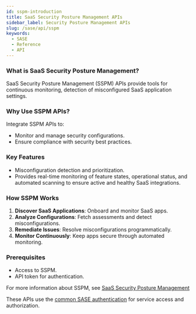 ```yaml
---
id: sspm-introduction
title: SaaS Security Posture Management APIs
sidebar_label: Security Posture Management APIs
slug: /sase/api/sspm
keywords:
  - SASE
  - Reference
  - API
---
```

### What is SaaS Security Posture Management?
SaaS Security Posture Management (SSPM) APIs provide tools for continuous monitoring, detection of misconfigured SaaS application settings. 

### Why Use SSPM APIs?
Integrate SSPM APIs to:
- Monitor and manage security configurations.
- Ensure compliance with security best practices.

### Key Features
- Misconfiguration detection and prioritization.
- Provides real-time monitoring of feature states, operational status, and automated scanning to ensure active and healthy SaaS integrations.

### How SSPM Works
1. **Discover SaaS Applications**: Onboard and monitor SaaS apps.
2. **Analyze Configurations**: Fetch assessments and detect misconfigurations.
3. **Remediate Issues**: Resolve misconfigurations programmatically.
4. **Monitor Continuously**: Keep apps secure through automated monitoring.

### Prerequisites
- Access to SSPM.
- API token for authentication.

For more information about SSPM, see 
[SaaS Security Posture Management](https://docs.paloaltonetworks.com/saas-security/saas-security-admin/saas-security-sspm/get-started-with-sspm/whats-sspm)

These APIs use the [common SASE authentication](/sase/docs/getstarted) for service access and authorization.

